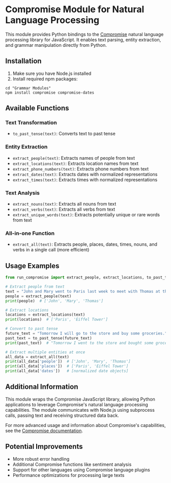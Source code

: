 # Compromise Module for Natural Language Processing

This module provides Python bindings to the [Compromise](https://github.com/spencermountain/compromise) natural language processing library for JavaScript. It enables text parsing, entity extraction, and grammar manipulation directly from Python.

## Installation

1. Make sure you have Node.js installed
2. Install required npm packages:
```
cd "Grammar Modules"
npm install compromise compromise-dates
```

## Available Functions

### Text Transformation
- `to_past_tense(text)`: Converts text to past tense

### Entity Extraction
- `extract_people(text)`: Extracts names of people from text
- `extract_locations(text)`: Extracts location names from text
- `extract_phone_numbers(text)`: Extracts phone numbers from text
- `extract_dates(text)`: Extracts dates with normalized representations
- `extract_times(text)`: Extracts times with normalized representations

### Text Analysis
- `extract_nouns(text)`: Extracts all nouns from text
- `extract_verbs(text)`: Extracts all verbs from text
- `extract_unique_words(text)`: Extracts potentially unique or rare words from text

### All-in-one Function
- `extract_all(text)`: Extracts people, places, dates, times, nouns, and verbs in a single call (more efficient)

## Usage Examples

```python
from run_compromise import extract_people, extract_locations, to_past_tense, extract_all

# Extract people from text
text = "John and Mary went to Paris last week to meet with Thomas at the Eiffel Tower."
people = extract_people(text)
print(people)  # ['John', 'Mary', 'Thomas']

# Extract locations
locations = extract_locations(text)
print(locations)  # ['Paris', 'Eiffel Tower']

# Convert to past tense
future_text = "Tomorrow I will go to the store and buy some groceries."
past_text = to_past_tense(future_text)
print(past_text)  # "Tomorrow I went to the store and bought some groceries."

# Extract multiple entities at once
all_data = extract_all(text)
print(all_data['people'])  # ['John', 'Mary', 'Thomas']
print(all_data['places'])  # ['Paris', 'Eiffel Tower']
print(all_data['dates'])   # [normalized date objects]
```

## Additional Information

This module wraps the Compromise JavaScript library, allowing Python applications to leverage Compromise's natural language processing capabilities. The module communicates with Node.js using subprocess calls, passing text and receiving structured data back.

For more advanced usage and information about Compromise's capabilities, see the [Compromise documentation](https://github.com/spencermountain/compromise/blob/master/README.md).

## Potential Improvements

- More robust error handling
- Additional Compromise functions like sentiment analysis
- Support for other languages using Compromise language plugins
- Performance optimizations for processing large texts
